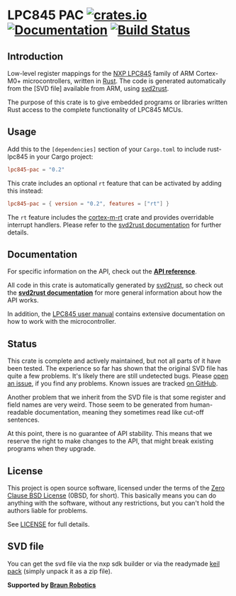 # LPC845 PAC [![crates.io](https://img.shields.io/crates/v/lpc845-pac.svg)](https://crates.io/crates/lpc845-pac) [![Documentation](https://docs.rs/lpc845-pac/badge.svg)](https://docs.rs/lpc845-pac) [![Build Status](https://travis-ci.com/lpc-rs/lpc-pac.svg?branch=master)](https://travis-ci.com/lpc-rs/lpc-pac)

## Introduction

Low-level register mappings for the [NXP LPC845] family of ARM Cortex-M0+ microcontrollers, written in [Rust]. The code is generated automatically from the [SVD file] available from ARM, using [svd2rust].

The purpose of this crate is to give embedded programs or libraries written Rust access to the complete functionality of LPC845 MCUs.


## Usage

Add this to the `[dependencies]` section of your `Cargo.toml` to include rust-lpc845 in your Cargo project:

``` toml
lpc845-pac = "0.2"
```

This crate includes an optional `rt` feature that can be activated by adding this instead:

``` toml
lpc845-pac = { version = "0.2", features = ["rt"] }
```

The `rt` feature includes the [cortex-m-rt] crate and provides overridable interrupt handlers. Please refer to the [svd2rust documentation] for further details.

## Documentation

For specific information on the API, check out the **[API reference]**.

All code in this crate is automatically generated by [svd2rust], so check out the **[svd2rust documentation]** for more general information about how the API works.

In addition, the [LPC845 user manual] contains extensive documentation on how to work with the microcontroller.

## Status

This crate is complete and actively maintained, but not all parts of it have been tested. The experience so far has shown that the original SVD file has quite a few problems. It's likely there are still undetected bugs. Please [open an issue], if you find any problems. Known issues are tracked [on GitHub][list of open issues].

Another problem that we inherit from the SVD file is that some register and field names are very weird. Those seem to be generated from human-readable documentation, meaning they sometimes read like cut-off sentences.

At this point, there is no guarantee of API stability. This means that we reserve the right to make changes to the API, that might break existing programs when they upgrade.

## License

This project is open source software, licensed under the terms of the [Zero Clause BSD License][Zero Clause BSD License] (0BSD, for short). This basically means you can do anything with the software, without any restrictions, but you can't hold the authors liable for problems.

See [LICENSE] for full details.

## SVD file

You can get the svd file via the nxp sdk builder or via the readymade [keil
pack](https://mcuxpresso.nxp.com/cmsis_pack/repo/NXP.LPC845_DFP.11.0.0.pack)
(simply unpack it as a zip file).


**Supported by [Braun Robotics]**


[Rust]: https://www.rust-lang.org/
[NXP LPC845]: https://www.nxp.com/products/processors-and-microcontrollers/arm-based-processors-and-mcus/lpc-cortex-m-mcus/lpc800-series-cortex-m0-plus-mcus/low-cost-microcontrollers-mcus-based-on-arm-cortex-m0-plus-cores:LPC84X
[svd2rust]: https://crates.io/crates/svd2rust
[cortex-m-rt]: https://crates.io/crates/cortex-m-rt
[svd2rust documentation]: https://docs.rs/svd2rust
[API reference]: https://docs.rs/lpc845-pac
[LPC845 user manual]: https://www.nxp.com/docs/en/user-guide/UM11029.pdf
[open an issue]: https://github.com/lpc-rs/lpc-pac/issues/new
[list of open issues]: https://github.com/lpc-rs/lpc-pac/issues
[rustup]: https://rustup.rs/
[update script]: https://github.com/lpc-rs/lpc-pac//blob/master/lpc845/scripts/update.sh
[rustfmt]: https://crates.io/crates/rustfmt
[Zero Clause BSD License]: https://opensource.org/licenses/FPL-1.0.0
[LICENSE]: https://github.com/lpc-rs/blob/master/lpc-pac/lpc845/LICENSE
[Braun Robotics]: https://braun-robotics.com/
